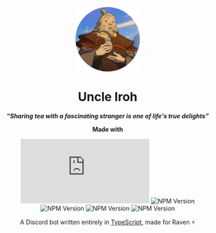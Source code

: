 <div align="center">

<img src="UncleIroh.png" alt="Uncle Iroh" width="150"/>

# Uncle Iroh

**_“Sharing tea with a fascinating stranger is one of life's true delights”_**

**Made with**

![discord.js](https://img.shields.io/npm/v/discord.js?style=flat&label=discord.js)
![NPM Version](https://img.shields.io/npm/v/%40sapphire%2Fframework?style=flat&label=%40sapphire%2Fframework&color=crimson)
![NPM Version](https://img.shields.io/npm/v/%40sapphire%2Fdecorators?style=flat&label=%40sapphire%2Fdecorators&color=yellow)
![NPM Version](https://img.shields.io/npm/v/mongodb?style=flat&label=mongodb&color=forestgreen)
![NPM Version](https://img.shields.io/npm/v/tsup?style=flat&label=tsup&color=purple)

A Discord bot written entirely in [TypeScript](https://www.typescriptlang.org), made for Raven ⚡

</div>
